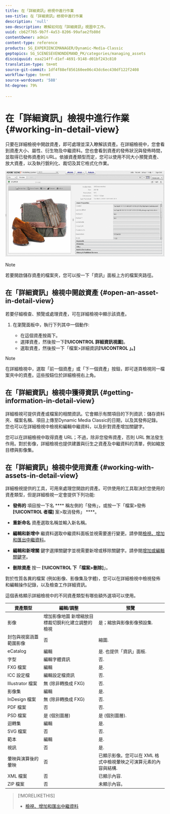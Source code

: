 ```yaml
---
title: 在「詳細資訊」檢視中進行作業
seo-title: 在「詳細資訊」檢視中進行作業
description: 'null'
seo-description: 瞭解如何在「詳細資訊」視圖中工作。
uuid: cb62f765-9b7f-4a53-8206-99afae2fb80d
contentOwner: admin
content-type: reference
products: SG_EXPERIENCEMANAGER/Dynamic-Media-Classic
geptopics: SG_SCENESEVENONDEMAND_PK/categories/managing_assets
discoiquuid: eaa214ff-d1ef-4691-9148-d01bf243c810
translation-type: tm+mt
source-git-commit: 1df4f88ef856160ee06c43dc6ec430df122f2408
workflow-type: tm+mt
source-wordcount: '588'
ht-degree: 79%

---
```



# 在「詳細資訊」檢視中進行作業{#working-in-detail-view}

只要在詳細檢視中開啟資產，即可處理並深入瞭解該資產。在詳細檢視中，您會看到資產大小、屬性、衍生物及中繼資料。您也會看到資產的發佈狀況與發佈時間，並取得已發佈資產的 URL。依據資產類型而定，您可以使用不同大小預覽資產、放大資產，以及執行銳利化、裁切及其它格式化作業。

<!-- 

Comment Type: remark
Last Modified By: Rick Brough (rbrough@adobe.com)
Last Modified Date: 2018-06-14T13:52:46.623-0400

<p>as_detail_view_popup.png found in Downloads on local in folder "scene7-images"</p>

 -->

![詳細資訊檢視](/help/assets/image_0.img.png)

>[!NOTE]
>
>若要開啟儲存資產的檔案夾，您可以按一下「資訊」面板上方的檔案夾路徑。

## 在「詳細資訊」檢視中開啟資產 {#open-an-asset-in-detail-view}

若要仔細檢查、預覽或處理資產，可在詳細檢視中顯示該資產。

1. 在瀏覽面板中，執行下列其中一個動作:

   * 在這個資產按兩下。
   * 選擇資產，然後按一下&#x200B;**[!UICONTROL 詳細資訊視圖]**。
   * 選取資產，然後按一下「檔案>詳細資訊&#x200B;**[!UICONTROL 」。]**

>[!NOTE]
>
>在詳細檢視中，選取「前一個資產」或「下一個資產」按鈕，即可逐頁檢視同一檔案夾中的資產。這些按鈕位於詳細檢視右上角。

## 在「詳細資訊」檢視中獲得資訊 {#getting-information-in-detail-view}

詳細檢視可提供資產或檔案的相關資訊。它會顯示有關項目的下列資訊：儲存資料夾、檔案名稱、項目上傳至Dynamic Media Classic的日期，以及其發佈記錄。 您也可以在詳細檢視中檢視和編輯中繼資料，以及針對資產增加關鍵字。

您可以在詳細檢視中取得資產 URL；不過，除非您發佈資產，否則 URL 無法發生作用。對於影像，詳細檢視也提供建置與衍生之資產及中繼資料的清單，例如縮放目標與影像集。

## 在「詳細資訊」檢視中使用資產 {#working-with-assets-in-detail-view}

詳細檢視提供的工具，可用來處理您開啟的資產。可供使用的工具取決於您使用的資產類型，但是詳細檢視一定會提供下列功能:

* **發佈的**
項目按一下名 **** 稱左側的「發佈」，或按一下「檔案>發佈 **[!UICONTROL 者檔]** 案>取消發佈」 ****。

* **重新命名**
資產選取名稱並輸入新名稱。

* **編輯和新增中**
繼資料選取中繼資料面板並視需要進行變更。請參閱[檢視、增加和匯出中繼資料](/help/viewing-adding-exporting-metadata.md)。

* **編輯和新增關**
鍵字選擇關鍵字並視需要新增或移除關鍵字。請參閱[增加或編輯關鍵字](/help/viewing-adding-exporting-metadata.md)。

* **刪除資產**
按一 **[!UICONTROL 下「檔案>刪除]**」。

對於性質各異的檔案 (例如影像、影像集及字體)，您可以在詳細檢視中檢視發佈和編輯操作記錄，以及檢查工作詳細資訊。

這個表格顯示詳細檢視中的不同資產類型有哪些額外選項可以使用。

| 資產類型 | 編輯/調整 | 預覽 |
|--- |--- |--- |
| 影像 | 增加影像地圖 新增縮放目標裁切銳利化建立調整的檢視 | 是；縮放與影像影像預設集. |
| 封包與視窗涵蓋範圍影像 | 否 | 縮圖. |
| eCatalog | 編輯 | 是. 也提供「資訊」面板. |
| 字型 | 編輯字體資訊 | 否. |
| FXG 檔案 | 編輯 | 是. |
| ICC 設定檔 | 編輯設定檔資訊 | 否. |
| Illustrator 檔案 | 無 (除非轉換成 FXG) | 否. |
| 影像集 | 編輯 | 是. |
| InDesign 檔案 | 無 (除非轉換成 FXG) | 否. |
| PDF 檔案 | 否 | 否. |
| PSD 檔案 | 是 (個別圖層) | 是 (個別圖層). |
| 迴轉集 | 編輯 | 是. |
| SVG 檔案 | 否 | 否. |
| 範本 | 編輯 | 是. |
| 視訊 | 否 | 是. |
| 暈映與演算後的暈映 | 否 | 已顯示影像。您可以在 XML 格式中檢視暈映之可演算元素的內容與結構. |
| XML 檔案 | 否 | 已顯示內容. |
| ZIP 檔案 | 否 | 未顯示內容。 |

>[!MORELIKETHIS]
>
>* [檢視、增加和匯出中繼資料](viewing-adding-exporting-metadata.md#viewing_adding_and_exporting_metadata)

